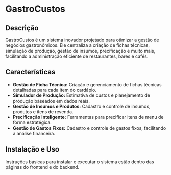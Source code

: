 # GastroCustos

## Descrição
GastroCustos é um sistema inovador projetado para otimizar a gestão de negócios gastronômicos. Ele centraliza a criação de fichas técnicas, simulação de produção, gestão de insumos, precificação e muito mais, facilitando a administração eficiente de restaurantes, bares e cafés.

## Características
- **Gestão de Ficha Técnica:** Criação e gerenciamento de fichas técnicas detalhadas para cada item do cardápio.
- **Simulador de Produção:** Estimativa de custos e planejamento de produção baseados em dados reais.
- **Gestão de Insumos e Produtos:** Cadastro e controle de insumos, produtos e itens de revenda.
- **Precificação Inteligente:** Ferramentas para precificar itens de menu de forma estratégica.
- **Gestão de Gastos Fixos:** Cadastro e controle de gastos fixos, facilitando a análise financeira.

## Instalação e Uso
Instruções básicas para instalar e executar o sistema estão dentro das páginas do frontend e do backend.

